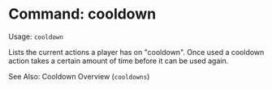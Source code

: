 # Command: cooldown
Usage: `cooldown`

Lists the current actions a player has on "cooldown". Once used a cooldown
action takes a certain amount of time before it can be used again.

See Also: Cooldown Overview (`cooldowns`)
